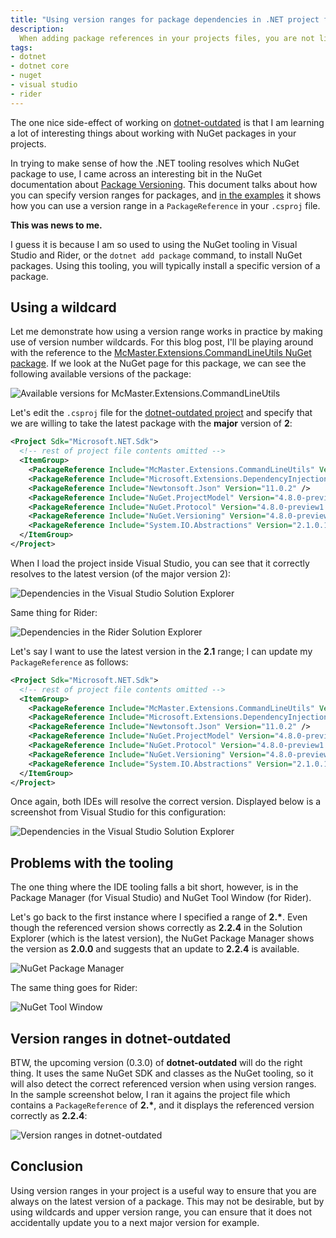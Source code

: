 ```yaml
---
title: "Using version ranges for package dependencies in .NET project files"
description:
  When adding package references in your projects files, you are not limited to specifying a specific version. You can specify a version range instead.
tags:
- dotnet
- dotnet core
- nuget
- visual studio
- rider
---
```


The one nice side-effect of working on [dotnet-outdated](https://github.com/jerriep/dotnet-outdated) is that I am learning a lot of interesting things about working with NuGet packages in your projects.

In trying to make sense of how the .NET tooling resolves which NuGet package to use, I came across an interesting bit in the NuGet documentation about [Package Versioning](https://docs.microsoft.com/en-us/nuget/reference/package-versioning). This document talks about how you can specify version ranges for packages, and [in the examples](https://docs.microsoft.com/en-us/nuget/reference/package-versioning#examples) it shows how you can use a version range in a `PackageReference` in your `.csproj` file.

**This was news to me.**

I guess it is because I am so used to using the NuGet tooling in Visual Studio and Rider, or the `dotnet add package` command, to install NuGet packages. Using this tooling, you will typically install a specific version of a package.

## Using a wildcard

Let me demonstrate how using a version range works in practice by making use of version number wildcards. For this blog post, I'll be playing around with the reference to the [McMaster.Extensions.CommandLineUtils NuGet package](https://www.nuget.org/packages/McMaster.Extensions.CommandLineUtils). If we look at the NuGet page for this package, we can see the following available versions of the package:

![Available versions for McMaster.Extensions.CommandLineUtils](/images/blog/2018-05-25-using-version-range-package-dependencies-project-files/commandlineutils-versions.png)

Let's edit the `.csproj` file for the [dotnet-outdated project](https://github.com/jerriep/dotnet-outdated) and specify that we are willing to take the latest package with the **major** version of **2**:

```xml
<Project Sdk="Microsoft.NET.Sdk">
  <!-- rest of project file contents omitted -->
  <ItemGroup>
    <PackageReference Include="McMaster.Extensions.CommandLineUtils" Version="2.*" />
    <PackageReference Include="Microsoft.Extensions.DependencyInjection" Version="2.1.0-rc1-final" />
    <PackageReference Include="Newtonsoft.Json" Version="11.0.2" />
    <PackageReference Include="NuGet.ProjectModel" Version="4.8.0-preview1.5156" />
    <PackageReference Include="NuGet.Protocol" Version="4.8.0-preview1.5156" />
    <PackageReference Include="NuGet.Versioning" Version="4.8.0-preview1.5156" />
    <PackageReference Include="System.IO.Abstractions" Version="2.1.0.178" />
  </ItemGroup>
</Project>
```

When I load the project inside Visual Studio, you can see that it correctly resolves to the latest version (of the major version 2):

![Dependencies in the Visual Studio Solution Explorer](/images/blog/2018-05-25-using-version-range-package-dependencies-project-files/visual-studio-dependencies-1.png)

Same thing for Rider:

![Dependencies in the Rider Solution Explorer](/images/blog/2018-05-25-using-version-range-package-dependencies-project-files/rider-dependencies-1.png)

Let's say I want to use the latest version in the **2.1** range; I can update my `PackageReference` as follows:

```xml
<Project Sdk="Microsoft.NET.Sdk">
  <!-- rest of project file contents omitted -->
  <ItemGroup>
    <PackageReference Include="McMaster.Extensions.CommandLineUtils" Version="2.1.*" />
    <PackageReference Include="Microsoft.Extensions.DependencyInjection" Version="2.1.0-rc1-final" />
    <PackageReference Include="Newtonsoft.Json" Version="11.0.2" />
    <PackageReference Include="NuGet.ProjectModel" Version="4.8.0-preview1.5156" />
    <PackageReference Include="NuGet.Protocol" Version="4.8.0-preview1.5156" />
    <PackageReference Include="NuGet.Versioning" Version="4.8.0-preview1.5156" />
    <PackageReference Include="System.IO.Abstractions" Version="2.1.0.178" />
  </ItemGroup>
</Project>
```

Once again, both IDEs will resolve the correct version. Displayed below is a screenshot from Visual Studio for this configuration:

![Dependencies in the Visual Studio Solution Explorer](/images/blog/2018-05-25-using-version-range-package-dependencies-project-files/visual-studio-dependencies-2.png)

## Problems with the tooling

The one thing where the IDE tooling falls a bit short, however, is in the Package Manager (for Visual Studio) and NuGet Tool Window (for Rider).

Let's go back to the first instance where I specified a range of __2.*__. Even though the referenced version shows correctly as **2.2.4** in the Solution Explorer (which is the latest version), the NuGet Package Manager shows the version as **2.0.0** and suggests that an update to **2.2.4** is available.

![NuGet Package Manager](/images/blog/2018-05-25-using-version-range-package-dependencies-project-files/nuget-package-manager.png)

The same thing goes for Rider:

![NuGet Tool Window](/images/blog/2018-05-25-using-version-range-package-dependencies-project-files/nuget-tool-window.png)

## Version ranges in dotnet-outdated

BTW, the upcoming version (0.3.0) of **dotnet-outdated** will do the right thing. It uses the same NuGet SDK and classes as the NuGet tooling, so it will also detect the correct referenced version when using version ranges. In the sample screenshot below, I ran it agains the project file which contains a `PackageReference` of __2.*__, and it displays the referenced version correctly as **2.2.4**:

![Version ranges in dotnet-outdated](/images/blog/2018-05-25-using-version-range-package-dependencies-project-files/dotnet-outdated.png)

## Conclusion

Using version ranges in your project is a useful way to ensure that you are always on the latest version of a package. This may not be desirable, but by using wildcards and upper version range, you can ensure that it does not accidentally update you to a next major version for example.